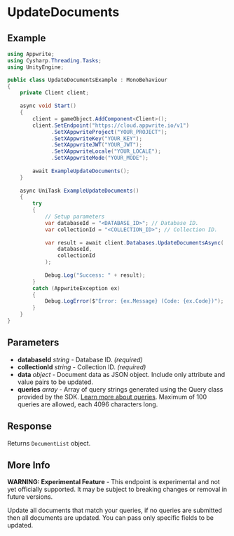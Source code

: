 # UpdateDocuments

## Example

```csharp
using Appwrite;
using Cysharp.Threading.Tasks;
using UnityEngine;

public class UpdateDocumentsExample : MonoBehaviour
{
    private Client client;
    
    async void Start()
    {
        client = gameObject.AddComponent<Client>();
        client.SetEndpoint("https://cloud.appwrite.io/v1")
              .SetXAppwriteProject("YOUR_PROJECT");
              .SetXAppwriteKey("YOUR_KEY");
              .SetXAppwriteJWT("YOUR_JWT");
              .SetXAppwriteLocale("YOUR_LOCALE");
              .SetXAppwriteMode("YOUR_MODE");
        
        await ExampleUpdateDocuments();
    }
    
    async UniTask ExampleUpdateDocuments()
    {
        try
        {
            // Setup parameters
            var databaseId = "<DATABASE_ID>"; // Database ID.
            var collectionId = "<COLLECTION_ID>"; // Collection ID.
            
            var result = await client.Databases.UpdateDocumentsAsync(
                databaseId,
                collectionId
            );
            
            Debug.Log("Success: " + result);
        }
        catch (AppwriteException ex)
        {
            Debug.LogError($"Error: {ex.Message} (Code: {ex.Code})");
        }
    }
}
```

## Parameters

- **databaseId** *string* - Database ID. *(required)*
- **collectionId** *string* - Collection ID. *(required)*
- **data** *object* - Document data as JSON object. Include only attribute and value pairs to be updated.
- **queries** *array* - Array of query strings generated using the Query class provided by the SDK. [Learn more about queries](https://appwrite.io/docs/queries). Maximum of 100 queries are allowed, each 4096 characters long.

## Response

Returns `DocumentList` object.
## More Info

**WARNING: Experimental Feature** - This endpoint is experimental and not yet officially supported. It may be subject to breaking changes or removal in future versions.

Update all documents that match your queries, if no queries are submitted then all documents are updated. You can pass only specific fields to be updated.
